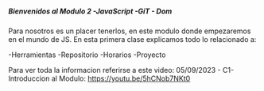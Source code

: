 ##### Bienvenidos al Modulo 2 -JavaScript -GiT - Dom

Para nosotros es un placer tenerlos, en este modulo donde empezaremos en el mundo de JS.
En esta primera clase explicamos todo lo relacionado a:

-Herramientas
-Repositorio
-Horarios
-Proyecto

Para ver toda la informacion referirse a este video:
05/09/2023 - C1-Introduccion al Modulo:  https://youtu.be/5hCNob7NKt0